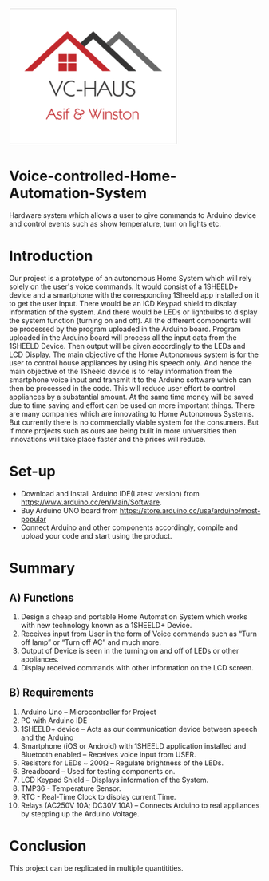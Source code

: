 #  ![VC-HAUS](https://github.com/WinstonMoh/Voice-controlled-Home-Automation-System/blob/master/images/logo.PNG)

# Voice-controlled-Home-Automation-System
Hardware system which allows a user to give commands to Arduino device and control events such as show temperature, turn on lights etc.

# Introduction
Our project is a prototype of an autonomous Home System which will rely solely on the user's voice commands. It would consist of a 1SHEELD+ device and a smartphone with the corresponding 1Sheeld app installed on it to get the user input. There would be an lCD Keypad shield to display information of the system. And there would be LEDs or lightbulbs to display the system function (turning on and off). All the different components will be processed by the program uploaded in the Arduino board. 
Program uploaded in the Arduino board will process all the input data from the 1SHEELD Device. Then output will be given accordingly to the LEDs and LCD Display. The main objective of the Home Autonomous system is for the user to control house appliances by using his speech only. And hence the main objective of the 1Sheeld device is to relay information from the smartphone voice input and transmit it to the Arduino software which can then be processed in the code. This will reduce user effort to control appliances by a substantial amount. At the same time money will be saved due to time saving and effort can be used on more important things.
 There are many companies which are innovating to Home Autonomous Systems. But currently there is no commercially viable system for the consumers. But if more projects such as ours are being built in more universities then innovations will take place faster and the prices will reduce. 


# Set-up
- Download and Install Arduino IDE(Latest version) from https://www.arduino.cc/en/Main/Software.
- Buy Arduino UNO board from https://store.arduino.cc/usa/arduino/most-popular
- Connect Arduino and other components accordingly, compile and upload your code and start using the product.

# Summary
## A) Functions
1.	Design a cheap and portable Home Automation System which works with new technology known as a 1SHEELD+ Device.
2.	Receives input from User in the form of Voice commands such as “Turn off lamp” or “Turn off AC” and much more.
3.	Output of Device is seen in the turning on and off of LEDs or other appliances.
4.	Display received commands with other information on the LCD screen.
 

## B) Requirements
1.	Arduino Uno – Microcontroller for Project
2.	PC with Arduino IDE
3.	1SHEELD+ device – Acts as our communication device between speech and the Arduino
4.	Smartphone (iOS or Android) with 1SHEELD application installed and Bluetooth enabled – Receives voice input from USER.
5.	Resistors for LEDs ~ 200Ω – Regulate brightness of the LEDs.
6.	Breadboard – Used for testing components on.
7.	LCD Keypad Shield – Displays information of the System.
8.  TMP36 - Temperature Sensor.
9.  RTC - Real-Time Clock to display current Time.
10.	Relays (AC250V 10A; DC30V 10A) – Connects Arduino to real appliances by stepping up the Arduino Voltage.


# Conclusion
This project can be replicated in multiple quantitities.
